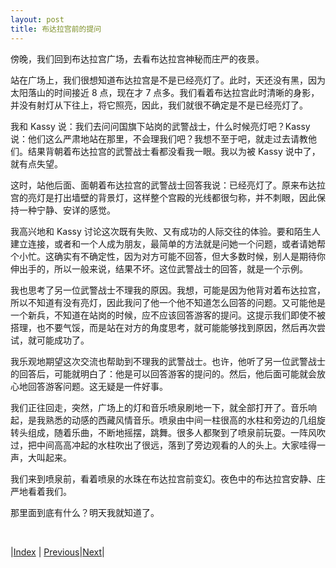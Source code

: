 ```yaml
---
layout: post
title: 布达拉宫前的提问
---
```


傍晚，我们回到布达拉宫广场，去看布达拉宫神秘而庄严的夜景。

站在广场上，我们很想知道布达拉宫是不是已经亮灯了。此时，天还没有黑，因为太阳落山的时间接近 8 点，现在才 7 点多。我们看着布达拉宫此时清晰的身影，并没有射灯从下往上，将它照亮，因此，我们就很不确定是不是已经亮灯了。

我和 Kassy 说：我们去问问国旗下站岗的武警战士，什么时候亮灯吧？Kassy 说：他们这么严肃地站在那里，不会理我们吧？我想不至于吧，就走过去请教他们。结果背朝着布达拉宫的武警战士看都没看我一眼。我以为被 Kassy 说中了，就有点失望。

这时，站他后面、面朝着布达拉宫的武警战士回答我说：已经亮灯了。原来布达拉宫的亮灯是打出墙壁的背景灯，这样整个宫殿的光线都很匀称，并不刺眼，因此保持一种宁静、安详的感觉。

我高兴地和 Kassy 讨论这次既有失败、又有成功的人际交往的体验。要和陌生人建立连接，或者和一个人成为朋友，最简单的方法就是问她一个问题，或者请她帮个小忙。这确实有不确定性，因为对方可能不回答，但大多数时候，别人是期待你伸出手的，所以一般来说，结果不坏。这位武警战士的回答，就是一个示例。

我也思考了另一位武警战士不理我的原因。我想，可能是因为他背对着布达拉宫，所以不知道有没有亮灯，因此我问了他一个他不知道怎么回答的问题。又可能他是一个新兵，不知道在站岗的时候，应不应该回答游客的提问。这提示我们即使不被搭理，也不要气馁，而是站在对方的角度思考，就可能能够找到原因，然后再次尝试，就可能成功了。

我乐观地期望这次交流也帮助到不理我的武警战士。也许，他听了另一位武警战士的回答后，可能就明白了：他是可以回答游客的提问的。然后，他后面可能就会放心地回答游客问题。这无疑是一件好事。

我们正往回走，突然，广场上的灯和音乐喷泉刷地一下，就全部打开了。音乐响起，是我熟悉的动感的西藏风情音乐。喷泉由中间一柱很高的水柱和旁边的几组旋转头组成，随着乐曲，不断地摇摆，跳舞。很多人都聚到了喷泉前玩耍。一阵风吹过，把中间高高冲起的水柱吹出了很远，落到了旁边观看的人的头上。大家哇得一声，大叫起来。

我们来到喷泉前，看着喷泉的水珠在布达拉宫前变幻。夜色中的布达拉宫安静、庄严地看着我们。

那里面到底有什么？明天我就知道了。

<br/> 

|[Index](../) | [Previous](3-ama)|[Next](5-lamu-tiancha)|
